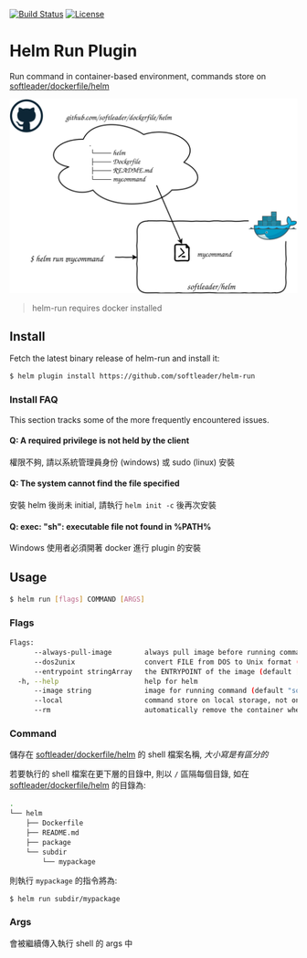 [![Build Status](https://travis-ci.org/softleader/helm-run.svg?branch=master)](https://travis-ci.org/softleader/helm-run)
[![License](https://img.shields.io/badge/License-Apache%202.0-blue.svg)](https://github.com/softleader/helm-runs/blob/master/LICENSE)

# Helm Run Plugin

Run command in container-based environment, commands store on [softleader/dockerfile/helm](https://github.com/softleader/dockerfile/tree/master/helm
)

![](./artitecture.svg)

> helm-run requires docker installed

## Install

Fetch the latest binary release of helm-run and install it:
 
```sh
$ helm plugin install https://github.com/softleader/helm-run
```

### Install FAQ

This section tracks some of the more frequently encountered issues.

#### Q: A required privilege is not held by the client

權限不夠, 請以系統管理員身份 (windows) 或 sudo (linux) 安裝

#### Q: The system cannot find the file specified

安裝 helm 後尚未 initial, 請執行 `helm init -c` 後再次安裝

#### Q: exec: "sh": executable file not found in %PATH%

Windows 使用者必須開著 docker 進行 plugin 的安裝

## Usage

```sh
$ helm run [flags] COMMAND [ARGS]
```

### Flags

```sh
Flags:
      --always-pull-image        always pull image before running command
      --dos2unix                 convert FILE from DOS to Unix format (default true)
      --entrypoint stringArray   the ENTRYPOINT of the image (default [/bin/bash])
  -h, --help                     help for helm
      --image string             image for running command (default "softleader/helm")
      --local                    command store on local storage, not on github
      --rm                       automatically remove the container when it exits (default true)
```

### Command

儲存在 [softleader/dockerfile/helm](https://github.com/softleader/dockerfile/tree/master/helm
) 的 shell 檔案名稱, *大小寫是有區分的*

若要執行的 shell 檔案在更下層的目錄中, 則以 `/` 區隔每個目錄, 如在 [softleader/dockerfile/helm](https://github.com/softleader/dockerfile/tree/master/helm
) 的目錄為: 

```sh
.
└── helm
    ├── Dockerfile
    ├── README.md
    ├── package
    └── subdir
        └── mypackage
```

則執行 `mypackage` 的指令將為: 

```sh
$ helm run subdir/mypackage
```

### Args

會被繼續傳入執行 shell 的 args 中
